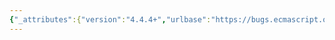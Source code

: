 ```yaml
---
{"_attributes":{"version":"4.4.4+","urlbase":"https://bugs.ecmascript.org/","maintainer":"dherman@mozilla.com"},"bug":{"bug_id":1409,"creation_ts":"2013-04-10 08:35:00 -0700","short_desc":"15.10.3: EscapeRegExpPattern called in RegExpInitialize, but result is not used","delta_ts":"2013-05-14 18:13:02 -0700","product":"Draft for 6th Edition","component":"technical issue","version":"Rev 14: March 8, 2013 Draft","rep_platform":"All","op_sys":"All","bug_status":"RESOLVED","resolution":"FIXED","priority":"Normal","bug_severity":"enhancement","everconfirmed":true,"reporter":{"uid":"andrebargull","name":"André Bargull"},"assigned_to":{"uid":"allen","name":"Allen Wirfs-Brock"},"long_desc":[{"commentid":3590,"comment_count":0,"who":{"uid":"andrebargull","name":"André Bargull"},"bug_when":"2013-04-10 08:35:20 -0700","thetext":"Step 7 of RegExpInitialize:\n> 7.  Let escapedSource be the result of calling the abstract operation EscapeRegExpPattern with arguments P and F.\n\n\"escapedSource\" is not used later, remove call to EscapeRegExpPattern()?"},{"commentid":3602,"comment_count":1,"who":{"uid":"allen","name":"Allen Wirfs-Brock"},"bug_when":"2013-04-10 10:10:05 -0700","thetext":"line deleted in rev 15 editor's draft"},{"commentid":3867,"comment_count":2,"who":{"uid":"allen","name":"Allen Wirfs-Brock"},"bug_when":"2013-05-14 18:13:02 -0700","thetext":"resolved in rev 15, May 14, 2013 draft"}]}}
---
```


